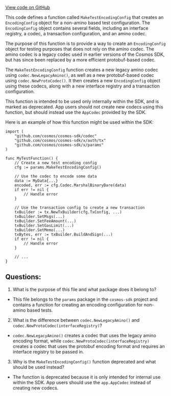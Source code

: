 [View code on GitHub](https://github.com/cosmos/cosmos-sdk/blob/main/simapp/params/proto.go)

This code defines a function called `MakeTestEncodingConfig` that creates an `EncodingConfig` object for a non-amino based test configuration. The `EncodingConfig` object contains several fields, including an interface registry, a codec, a transaction configuration, and an amino codec. 

The purpose of this function is to provide a way to create an `EncodingConfig` object for testing purposes that does not rely on the amino codec. The amino codec is a legacy codec used in earlier versions of the Cosmos SDK, but has since been replaced by a more efficient protobuf-based codec. 

The `MakeTestEncodingConfig` function creates a new legacy amino codec using `codec.NewLegacyAmino()`, as well as a new protobuf-based codec using `codec.NewProtoCodec()`. It then creates a new `EncodingConfig` object using these codecs, along with a new interface registry and a transaction configuration. 

This function is intended to be used only internally within the SDK, and is marked as deprecated. App users should not create new codecs using this function, but should instead use the `AppCodec` provided by the SDK. 

Here is an example of how this function might be used within the SDK:

```
import (
    "github.com/cosmos/cosmos-sdk/codec"
    "github.com/cosmos/cosmos-sdk/x/auth/tx"
    "github.com/cosmos/cosmos-sdk/x/params"
)

func MyTestFunction() {
    // Create a new test encoding config
    cfg := params.MakeTestEncodingConfig()

    // Use the codec to encode some data
    data := MyData{...}
    encoded, err := cfg.Codec.MarshalBinaryBare(data)
    if err != nil {
        // Handle error
    }

    // Use the transaction config to create a new transaction
    txBuilder := tx.NewTxBuilder(cfg.TxConfig, ...)
    txBuilder.SetMsgs(...)
    txBuilder.SetFeeAmount(...)
    txBuilder.SetGasLimit(...)
    txBuilder.SetMemo(...)
    txBytes, err := txBuilder.BuildAndSign(...)
    if err != nil {
        // Handle error
    }

    // ...
}
```
## Questions: 
 1. What is the purpose of this file and what package does it belong to?
- This file belongs to the `params` package in the `cosmos-sdk` project and contains a function for creating an encoding configuration for non-amino based tests.

2. What is the difference between `codec.NewLegacyAmino()` and `codec.NewProtoCodec(interfaceRegistry)`?
- `codec.NewLegacyAmino()` creates a codec that uses the legacy amino encoding format, while `codec.NewProtoCodec(interfaceRegistry)` creates a codec that uses the protobuf encoding format and requires an interface registry to be passed in.

3. Why is the `MakeTestEncodingConfig()` function deprecated and what should be used instead?
- The function is deprecated because it is only intended for internal use within the SDK. App users should use the `app.AppCodec` instead of creating new codecs.